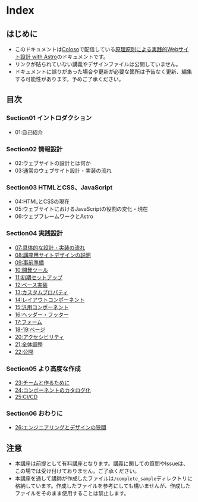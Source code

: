 Index
==

## はじめに

- このドキュメントは[Coloso](https://coloso.jp/)で配信している[原理原則による実践的Webサイト設計 with Astro](https://coloso.jp/programming/productdesigner-kogiso-jp)のドキュメントです。
- リンクが貼られていない講義やデザインファイルは公開していません。
- ドキュメントに誤りがあった場合や更新が必要な箇所は予告なく更新、編集する可能性があります。予めご了承ください。

## 目次

### Section01 イントロダクション

- 01:自己紹介

### Section02 情報設計

- 02:ウェブサイトの設計とは何か
- 03:通常のウェブサイト設計・実装の流れ

### Section03 HTMLとCSS、JavaScript

- 04:HTMLとCSSの現在
- 05:ウェブサイトにおけるJavaScriptの役割の変化・現在
- 06:ウェブフレームワークとAstro

### Section04 実践設計

- [07:具体的な設計・実装の流れ](section04/07.md)
- [08:講座用サイトデザインの説明](section04/08.md)
- [09:事前準備](section04/09.md)
- [10:開発ツール](section04/10.md)
- [11:初期セットアップ](section04/11.md)
- [12:ベース実装](section04/12.md)
- [13:カスタムプロパティ](section04/13.md)
- [14:レイアウトコンポーネント](section04/14.md)
- [15:汎用コンポーネント](section04/15.md)
- [16:ヘッダー・フッター](section04/16.md)
- [17:フォーム](section04/17.md)
- [18-19:ページ](section04/18_19.md)
- [20:アクセシビリティ](section04/20.md)
- [21:全体調整](section04/21.md)
- [22:公開](section04/22.md)

### Section05 より高度な作成

- [23:チームと作るために](section05/23.md)
- [24:コンポーネントのカタログ化](section05/24.md)
- [25:CI/CD](section05/25.md)

### Section06 おわりに

- [26:エンジニアリングとデザインの狭間](section06/26.md)

## 注意

- 本講座は前提として有料講座となります。講義に関しての質問やIssueは、この場では受け付けておりません。ご了承ください。
- 本講座を通して講師が作成したファイルは`/complete_sample`ディレクトリに格納しています。作成したファイルを参考にしても構いませんが、作成したファイルをそのまま使用することは禁止します。
